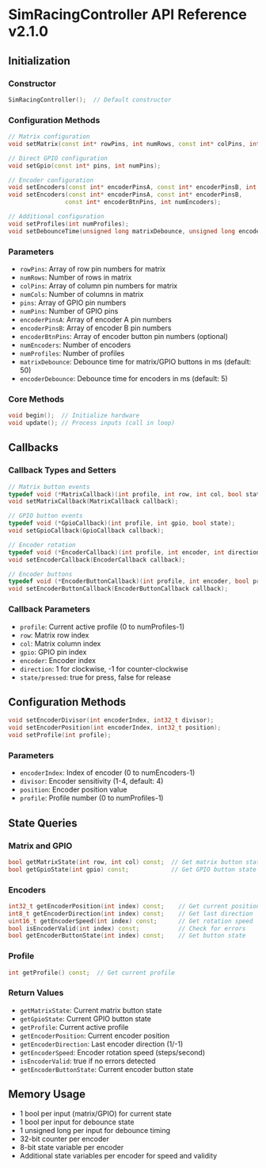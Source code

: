 # SimRacingController API Reference v2.1.0

## Initialization

### Constructor
```cpp
SimRacingController();  // Default constructor
```

### Configuration Methods
```cpp
// Matrix configuration
void setMatrix(const int* rowPins, int numRows, const int* colPins, int numCols);

// Direct GPIO configuration
void setGpio(const int* pins, int numPins);

// Encoder configuration
void setEncoders(const int* encoderPinsA, const int* encoderPinsB, int numEncoders);  // Without buttons
void setEncoders(const int* encoderPinsA, const int* encoderPinsB,                    // With buttons
                const int* encoderBtnPins, int numEncoders);

// Additional configuration
void setProfiles(int numProfiles);
void setDebounceTime(unsigned long matrixDebounce, unsigned long encoderDebounce);
```

### Parameters
- `rowPins`: Array of row pin numbers for matrix
- `numRows`: Number of rows in matrix
- `colPins`: Array of column pin numbers for matrix
- `numCols`: Number of columns in matrix
- `pins`: Array of GPIO pin numbers
- `numPins`: Number of GPIO pins
- `encoderPinsA`: Array of encoder A pin numbers
- `encoderPinsB`: Array of encoder B pin numbers
- `encoderBtnPins`: Array of encoder button pin numbers (optional)
- `numEncoders`: Number of encoders
- `numProfiles`: Number of profiles
- `matrixDebounce`: Debounce time for matrix/GPIO buttons in ms (default: 50)
- `encoderDebounce`: Debounce time for encoders in ms (default: 5)

### Core Methods
```cpp
void begin();  // Initialize hardware
void update(); // Process inputs (call in loop)
```

## Callbacks

### Callback Types and Setters
```cpp
// Matrix button events
typedef void (*MatrixCallback)(int profile, int row, int col, bool state);
void setMatrixCallback(MatrixCallback callback);

// GPIO button events
typedef void (*GpioCallback)(int profile, int gpio, bool state);
void setGpioCallback(GpioCallback callback);

// Encoder rotation
typedef void (*EncoderCallback)(int profile, int encoder, int direction);
void setEncoderCallback(EncoderCallback callback);

// Encoder buttons
typedef void (*EncoderButtonCallback)(int profile, int encoder, bool pressed);
void setEncoderButtonCallback(EncoderButtonCallback callback);
```

### Callback Parameters
- `profile`: Current active profile (0 to numProfiles-1)
- `row`: Matrix row index
- `col`: Matrix column index
- `gpio`: GPIO pin index
- `encoder`: Encoder index
- `direction`: 1 for clockwise, -1 for counter-clockwise
- `state/pressed`: true for press, false for release

## Configuration Methods
```cpp
void setEncoderDivisor(int encoderIndex, int32_t divisor);
void setEncoderPosition(int encoderIndex, int32_t position);
void setProfile(int profile);
```

### Parameters
- `encoderIndex`: Index of encoder (0 to numEncoders-1)
- `divisor`: Encoder sensitivity (1-4, default: 4)
- `position`: Encoder position value
- `profile`: Profile number (0 to numProfiles-1)

## State Queries

### Matrix and GPIO
```cpp
bool getMatrixState(int row, int col) const;  // Get matrix button state
bool getGpioState(int gpio) const;            // Get GPIO button state
```

### Encoders
```cpp
int32_t getEncoderPosition(int index) const;    // Get current position
int8_t getEncoderDirection(int index) const;    // Get last direction
uint16_t getEncoderSpeed(int index) const;      // Get rotation speed
bool isEncoderValid(int index) const;           // Check for errors
bool getEncoderButtonState(int index) const;    // Get button state
```

### Profile
```cpp
int getProfile() const;  // Get current profile
```

### Return Values
- `getMatrixState`: Current matrix button state
- `getGpioState`: Current GPIO button state
- `getProfile`: Current active profile
- `getEncoderPosition`: Current encoder position
- `getEncoderDirection`: Last encoder direction (1/-1)
- `getEncoderSpeed`: Encoder rotation speed (steps/second)
- `isEncoderValid`: true if no errors detected
- `getEncoderButtonState`: Current encoder button state

## Memory Usage
- 1 bool per input (matrix/GPIO) for current state
- 1 bool per input for debounce state
- 1 unsigned long per input for debounce timing
- 32-bit counter per encoder
- 8-bit state variable per encoder
- Additional state variables per encoder for speed and validity
